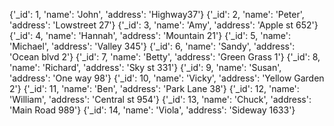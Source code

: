 {'_id': 1, 'name': 'John', 'address': 'Highway37'}
{'_id': 2, 'name': 'Peter', 'address': 'Lowstreet 27'}
{'_id': 3, 'name': 'Amy', 'address': 'Apple st 652'}
{'_id': 4, 'name': 'Hannah', 'address': 'Mountain 21'}
{'_id': 5, 'name': 'Michael', 'address': 'Valley 345'}
{'_id': 6, 'name': 'Sandy', 'address': 'Ocean blvd 2'}
{'_id': 7, 'name': 'Betty', 'address': 'Green Grass 1'}
{'_id': 8, 'name': 'Richard', 'address': 'Sky st 331'}
{'_id': 9, 'name': 'Susan', 'address': 'One way 98'}
{'_id': 10, 'name': 'Vicky', 'address': 'Yellow Garden 2'}
{'_id': 11, 'name': 'Ben', 'address': 'Park Lane 38'}
{'_id': 12, 'name': 'William', 'address': 'Central st 954'}
{'_id': 13, 'name': 'Chuck', 'address': 'Main Road 989'}
{'_id': 14, 'name': 'Viola', 'address': 'Sideway 1633'}

